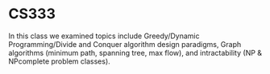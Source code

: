 # CS333

In this class we examined topics include Greedy/Dynamic Programming/Divide and Conquer algorithm design paradigms, Graph algorithms (minimum path, spanning tree, max flow), and intractability (NP & NPcomplete problem classes).
